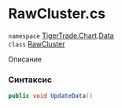
# RawCluster.cs
`namespace` [TigerTrade.Chart](../../../../TigerTrade.Chart.md).[Data](../../../../TigerTrade.Chart/Data.md)  
    `class` [RawCluster](../../RawCluster.cs.md)

Описание

### Синтаксис
```csharp
public void UpdateData()
```


                    
                    